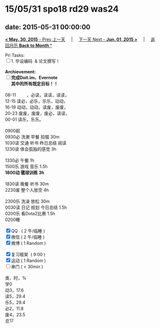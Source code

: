 # 15/05/31 spo18 rd29 was24

date: 2015-05-31 00:00:00
---
[**< May. 30, 2015** - Prev 上一天](/lifelogs/2015/05/d30.md) &nbsp; &nbsp; | &nbsp; &nbsp; [下一天 Next - **Jun. 01, 2015 >**](/lifelogs/2015/06/d01.md) &nbsp; &nbsp; |  &nbsp; &nbsp; [返回月历 **Back to Month ^**](/lifelogs/2015/05/index.md)
<br/><div>Pri Tasks:<br/><input type="checkbox" />1. 毕设编码  & 论文撰写！</div><div><br/></div><div><b>Archievement:</b></div><div><b><input type="checkbox" />完成Doit.im、</b><b>Evernote</b></div><div><b>      其中的</b><b>所有</b><b>既定目标！！</b></div><div><div><br/></div>08-11         ，必读，读读，读读，<br/>12-15 读必，必乐，乐乐，动动，<br/>16-19 动动，动动，读废，废废，<br/>20-23 废废，废废，废必，读读，</div><div>00-01 读乐，乐乐。<br/><div><br/></div>0900起<br/>0930必 洗漱 早餐 拾掇 30m</div><div>1030读 交通 听书 昨日总结 阅读</div><div>1230读 体会孤独的感觉 3h</div><div><br/></div><div>1330必 午餐 1h<div>1500乐 游戏 音乐 1.5h</div></div><div><b>1800动 毽球训练 3h</b><div><br/></div>1830读 晚餐 听书 30m<br/>2230废 整个人放空 4h<div><br/></div>2300乐 洗澡 放松 30m<br/>0030读 日记 规划 今日总结 1.5h</div><div>0200乐 看Dota2比赛 1.5h</div><div>0200睡</div><div><br/></div><div><input type="checkbox" checked="true" />QQ   ( 2 午/临睡 ) <br/><input type="checkbox" checked="true" />微信 ( 2 午/临睡 ) </div><div><input type="checkbox" checked="true" />微博 ( 1 Random ) </div><div><br/></div><div><input type="checkbox" checked="true" />复习框架  ( 9:00 ) <br/></div><div><input type="checkbox" checked="true" />运动 ( 1 Random ) </div><div><input type="checkbox" />串门 ( < 30min ) </div><div><div><br/></div>类，时，%<br/>学0<br/>动3，17.6<br/>读5，29.4<br/>乐5，29.4<br/>必2，11.8<br/>废4，23.5<br/>总17</div>
